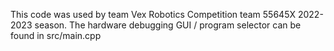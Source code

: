 This code was used by team Vex Robotics Competition team 55645X 2022-2023 season. The hardware debugging GUI / program selector can be found in src/main.cpp
